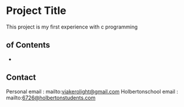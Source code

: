 # Project Title

This project is my first experience with c programming

##  of Contents

-

## Contact

Personal email : mailto:viakerolight@gmail.com
Holbertonschool email : mailto:6726@holbertonstudents.com